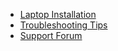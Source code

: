  - [Laptop Installation](laptop-installation.html)
 - [Troubleshooting Tips](troubleshooting-tips.html)
 - [Support Forum](https://groups.google.com/forum/#!forum/ucb-bce)
